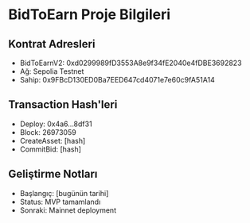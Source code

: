 # BidToEarn Proje Bilgileri

## Kontrat Adresleri
- BidToEarnV2: 0xd0299989fD3553A8e9f34fE2040e4fDBE3692823
- Ağ: Sepolia Testnet
- Sahip: 0x9FBcD130ED0Ba7EED647cd4071e7e60c9fA51A14

## Transaction Hash'leri
- Deploy: 0x4a6...8df31
- Block: 26973059
- CreateAsset: [hash]
- CommitBid: [hash]

## Geliştirme Notları
- Başlangıç: [bugünün tarihi]
- Status: MVP tamamlandı
- Sonraki: Mainnet deployment
